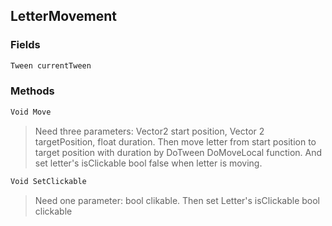 ## LetterMovement
> 
### Fields
```cs
Tween currentTween
```

### Methods
```cs
Void Move
```
> Need three parameters: Vector2 start position, Vector 2 targetPosition, float duration. Then move letter from start position to target position with duration by DoTween DoMoveLocal function. And set letter's isClickable bool false when letter is moving.
```cs
Void SetClickable
```
> Need one parameter: bool clikable. Then set Letter's isClickable bool clickable

